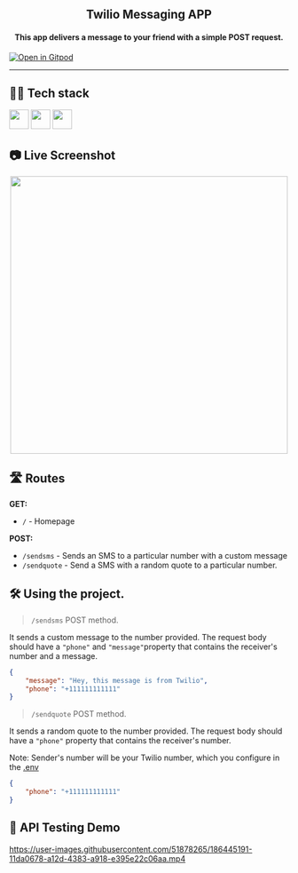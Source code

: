 <div align="center">
<h2>Twilio Messaging APP</h2>
<h4>This app delivers a message to your friend with a simple POST request.</h4>
</div>

[![Open in Gitpod](https://gitpod.io/button/open-in-gitpod.svg)](https://gitpod.io/#https://github.com/Pradumnasaraf/Twilio-messaging-app/)

---

## 👨‍💻 Tech stack

<!-- prettier-ignore -->
<img height="35px" src="https://user-images.githubusercontent.com/51878265/185637172-96ca680f-8d4f-4d7f-939b-e9978ccedb4e.png">  <img height="35px" src="https://user-images.githubusercontent.com/51878265/185637188-8f6888e6-9fd4-46fb-8f21-ad83c4d3537c.png">  <img height="35px" src="https://user-images.githubusercontent.com/51878265/185637193-86c58c70-d00e-42a3-9cc1-1f717f6f7309.png">

## 📷 Live Screenshot

<p align="center"><img src="https://user-images.githubusercontent.com/51878265/186444170-309fec99-454f-45b4-a11f-bfdb6655db20.png" height="500"></p>

## 🛣️ Routes

**GET:**

- `/` - Homepage

**POST:**

- `/sendsms` - Sends an SMS to a particular number with a custom message
- `/sendquote` - Send a SMS with a random quote to a particular number.

## 🛠️ Using the project.

> `/sendsms` POST method.

It sends a custom message to the number provided. The request body should have a `"phone"` and `"message"`property that contains the receiver's number and a message.

<!-- Note: Sender's number will be your Twilio number, which you configure in the [.env](/.env_sample) -->

```JSON
{
    "message": "Hey, this message is from Twilio",
    "phone": "+111111111111"
}
```

> `/sendquote` POST method.

It sends a random quote to the number provided. The request body should have a `"phone"` property that contains the receiver's number.

Note: Sender's number will be your Twilio number, which you configure in the [.env](/.env_sample)

```JSON
{
    "phone": "+111111111111"
}
```

## 🎥 API Testing Demo

https://user-images.githubusercontent.com/51878265/186445191-11da0678-a12d-4383-a918-e395e22c06aa.mp4
